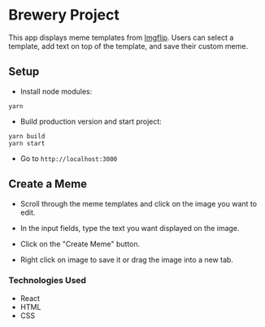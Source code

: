 # Brewery Project

This app displays meme templates from [Imgflip](https://api.imgflip.com/). Users can select a template, add text on top of the template, and save their custom meme.
## Setup

* Install node modules:
```
yarn
```

* Build production version and start project:
```
yarn build
yarn start
```
* Go to `http://localhost:3000`

## Create a Meme

* Scroll through the meme templates and click on the image you want to edit.

* In the input fields, type the text you want displayed on the image.

* Click on the "Create Meme" button.

* Right click on image to save it or drag the image into a new tab.

### Technologies Used

* React
* HTML
* CSS

